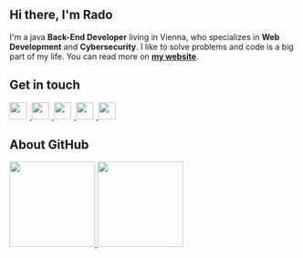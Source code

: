## Hi there, I'm Rado

I'm a java **Back-End Developer** living in Vienna, who specializes in **Web Development** and **Cybersecurity**.
I like to solve problems and code is a big part of my life. You can read more on **[my website](https://personal-website-radotornado.vercel.app/)**.

## Get in touch

<p>
    <a href="https://www.linkedin.com/in/radoslav-mandev">
        <img src="https://raw.githubusercontent.com/FortAwesome/Font-Awesome/6.x/svgs/brands/linkedin-in.svg" width="30" height="30" style="padding-right:5px"> 
    </a>
    <a href="https://www.instagram.com/radoslav.mandev/">
        <img src="https://raw.githubusercontent.com/FortAwesome/Font-Awesome/6.x/svgs/brands/instagram.svg" width="30" height="30" style="padding-right:5px"> 
    </a>
    <a href="https://wa.me/4367764895930">
        <img src="https://raw.githubusercontent.com/FortAwesome/Font-Awesome/6.x/svgs/brands/whatsapp.svg" width="30" height="30" style="padding-right:5px"> 
    </a>
    <a href="https://www.google.com/maps/contrib/106864606957923008552">
        <img src="https://raw.githubusercontent.com/FortAwesome/Font-Awesome/6.x/svgs/solid/location-pin.svg" width="30" height="30" style="padding-right:5px"> 
    </a>
    <a href="https://paypal.me/radotornado">
        <img src="https://raw.githubusercontent.com/FortAwesome/Font-Awesome/6.x/svgs/brands/paypal.svg" width="30" height="30" style="padding-right:5px"> 
    </a>
</p>

## About GitHub

<p>
    <a href="http://mandev.net">
        <img src="https://github-readme-stats-sigma-blue.vercel.app/api?username=Radotornado&count_private=true&show_icons=true&theme=cobalt&include_all_commits=true&custom_title=My%20GitHub%20stats" height="150">
    </a>
    <a href="http://mandev.net">
        <img src="https://github-readme-stats-sigma-blue.vercel.app/api/top-langs/?username=Radotornado&theme=cobalt&layout=compact&hide=html,roff&custom_title=Languages%20I%20use" height="150">
    </a>
</p>
